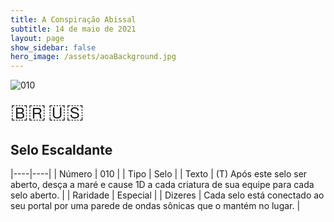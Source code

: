 ```yaml
---
title: A Conspiração Abissal
subtitle: 14 de maio de 2021
layout: page
show_sidebar: false
hero_image: /assets/aoaBackground.jpg
---
```


![010](https://cards-keyforge.s3.eu-north-1.amazonaws.com/media/pt/tac/010.png)

<span title="Português" style="font-size: 32px;cursor: pointer;" onclick="javascript:document.querySelector('img[alt=\'010\']').src=document.querySelector('img[alt=\'010\']').src.replace(/media\/[^/]+/, 'media/pt')">🇧🇷</span>
<span title="English" style="font-size: 32px;cursor: pointer;" onclick="javascript:document.querySelector('img[alt=\'010\']').src=document.querySelector('img[alt=\'010\']').src.replace(/media\/[^/]+/, 'media/en')">🇺🇸</span>

## Selo Escaldante

|----|----|
| Número | 010 |
| Tipo | Selo |
| Texto | (T) Após este selo ser aberto, desça a  maré e cause 1D a cada criatura de sua  equipe para cada selo aberto. |
| Raridade | Especial |
| Dizeres | Cada selo está conectado ao seu portal por uma  parede de ondas sônicas que o mantém no lugar. |
